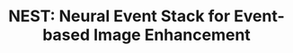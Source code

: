 ---
layout: default
title: ' NEST: Neural Event Stack for Event-based Image Enhancement'
authors: <strong>Minggui Teng</strong>, Chu Zhou, Hanyue Lou, and Boxin Shi<sup>*</sup>
publication: In <i>European Conference on Computer Vision</i>, 2022.
year: 2022.10
select: '1'
pdf: 'https://www.ecva.net/papers/eccv_2022/papers_ECCV/papers/136660649.pdf'
code: 'https://github.com/ChipsAhoyM/NEST'
official_link: ''
---